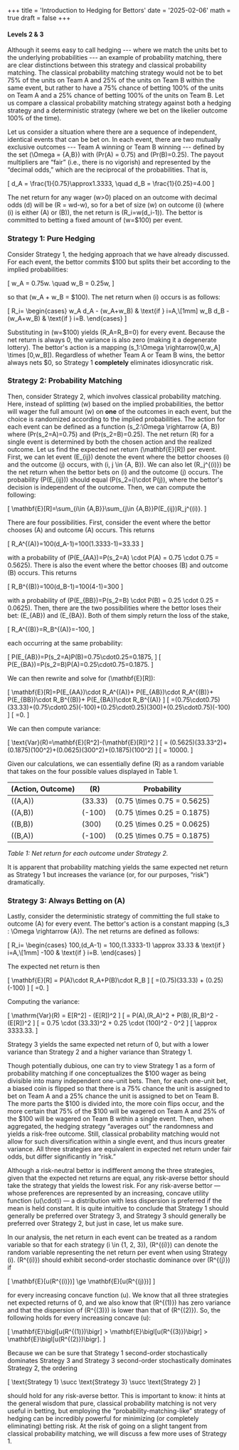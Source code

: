 +++
title = 'Introduction to Hedging for Bettors'
date = '2025-02-06'
math = true
draft = false
+++
#### Levels 2 & 3

Although it seems easy to call hedging --- where we match the units bet to the underlying probabilities --- an example of probability matching, there are clear distinctions between this strategy and classical probability matching. The classical probability matching strategy would not be to bet 75% of the units on Team A and 25% of the units on Team B within the same event, but rather to have a 75% chance of betting 100% of the units on Team A and a 25% chance of betting 100% of the units on Team B. Let us compare a classical probability matching strategy against both a hedging strategy and a deterministic strategy (where we bet on the likelier outcome 100% of the time).

Let us consider a situation where there are a sequence of independent, identical events that can be bet on. In each event, there are two mutually exclusive outcomes --- Team A winning or Team B winning --- defined by the set \(\Omega = \{A,B\}\) with \(Pr(A) = 0.75\) and \(Pr(B)=0.25\). The payout multipliers are “fair” (i.e., there is no vigorish) and represented by the “decimal odds,” which are the reciprocal of the probabilities. That is,

\[
d_A = \frac{1}{0.75}\approx1.3333, \quad d_B = \frac{1}{0.25}=4.00
\]

The net return for any wager \(w>0\) placed on an outcome with decimal odds \(d\) will be \(R = wd-w\), so for a bet of size \(w\) on outcome \(i\) (where \(i\) is either \(A\) or \(B\)), the net return is \(R_i=w(d_i-1)\). The bettor is committed to betting a fixed amount of \(w=\$100\) per event.

### Strategy 1: Pure Hedging

Consider Strategy 1, the hedging approach that we have already discussed. For each event, the bettor commits \$100 but splits their bet according to the implied probabilities:

\[
w_A = 0.75w. \quad w_B = 0.25w,
\]

so that \(w_A + w_B = \$100\). The net return when \(i\) occurs is as follows:

\[
R_i=
\begin{cases}
    w_A d_A - (w_A+w_B) & \text{if } i=A,\\[1mm]
    w_B d_B - (w_A+w_B) & \text{if } i=B.
\end{cases}
\]

Substituting in \(w=\$100\) yields \(R_A=R_B=0\) for every event. Because the net return is always 0, the variance is also zero (making it a degenerate lottery). The bettor's action is a mapping \(s_1:\Omega \rightarrow[0,w_A] \times [0,w_B]\). Regardless of whether Team A or Team B wins, the bettor always nets \$0, so Strategy 1 **completely** eliminates idiosyncratic risk.

### Strategy 2: Probability Matching

Then, consider Strategy 2, which involves classical probability matching. Here, instead of splitting \(w\) based on the implied probabilities, the bettor will wager the full amount \(w\) on **one** of the outcomes in each event, but the choice is randomized according to the implied probabilities. The action for each event can be defined as a function \(s_2:\Omega \rightarrow \{A, B\}\) where \(Pr(s_2=A)=0.75\) and \(Pr(s_2=B)=0.25\). The net return \(R\) for a single event is determined by both the chosen action and the realized outcome. Let us find the expected net return \(\mathbf{E}[R]\) per event. First, we can let event \(E_{ij}\) denote the event where the bettor chooses \(i\) and the outcome \(j\) occurs, with \(i, j \in \{A, B\}\). We can also let \(R_j^{(i)}\) be the net return when the bettor bets on \(i\) and the outcome \(j\) occurs. The probability \(P(E_{ij})\) should equal \(P(s_2=i)\cdot P(j)\), where the bettor's decision is independent of the outcome. Then, we can compute the following:

\[
\mathbf{E}[R]=\sum_{i\in \{A,B\}}\sum_{j\in \{A,B\}}P(E_{ij})R_j^{(i)}.
\]

There are four possibilities. First, consider the event where the bettor chooses \(A\) and outcome \(A\) occurs. This returns

\[
R_A^{(A)}=100(d_A-1)=100(1.3333-1)=33.33
\]

with a probability of \(P(E_{AA})=P(s_2=A) \cdot P(A) = 0.75 \cdot 0.75 = 0.5625\). There is also the event where the bettor chooses \(B\) and outcome \(B\) occurs. This returns

\[
R_B^{(B)}=100(d_B-1)=100(4-1)=300
\]

with a probability of \(P(E_{BB})=P(s_2=B) \cdot P(B) = 0.25 \cdot 0.25 = 0.0625\). Then, there are the two possibilities where the bettor loses their bet: \(E_{AB}\) and \(E_{BA}\). Both of them simply return the loss of the stake,

\[
R_A^{(B)}=R_B^{(A)}=-100,
\]

each occurring at the same probability:

\[
P(E_{AB})=P(s_2=A)P(B)=0.75\cdot0.25=0.1875,
\]
\[
P(E_{BA})=P(s_2=B)P(A)=0.25\cdot0.75=0.1875.
\]

We can then rewrite and solve for \(\mathbf{E}[R]\):

\[
\mathbf{E}[R]=P(E_{AA})\cdot R_A^{(A)}+
P(E_{AB})\cdot R_A^{(B)}+
P(E_{BB})\cdot R_B^{(B)}+
P(E_{BA})\cdot R_B^{(A)}
\]
\[
=(0.75\cdot0.75)(33.33)+(0.75\cdot0.25)(-100)+(0.25\cdot0.25)(300)+(0.25\cdot0.75)(-100)
\]
\[
=0.
\]

We can then compute variance:

\[
\text{Var}(R)=\mathbf{E}[R^2]-(\mathbf{E}[R])^2
\]
\[
= (0.5625)(33.33^2)+(0.1875)(100^2)+(0.0625)(300^2)+(0.1875)(100^2)
\]
\[
= 10000.
\]

Given our calculations, we can essentially define \(R\) as a random variable that takes on the four possible values displayed in Table 1.

| **(Action, Outcome)** | **\(R\)** | **Probability**                    |
|-----------------------|-----------|-------------------------------------|
| \((A,A)\)             | \(33.33\) | \(0.75 \times 0.75 = 0.5625\)         |
| \((A,B)\)             | \(-100\)  | \(0.75 \times 0.25 = 0.1875\)         |
| \((B,B)\)             | \(300\)   | \(0.25 \times 0.25 = 0.0625\)         |
| \((B,A)\)             | \(-100\)  | \(0.25 \times 0.75 = 0.1875\)         |

*Table 1: Net return for each outcome under Strategy 2.*

It is apparent that probability matching yields the same expected net return as Strategy 1 but increases the variance (or, for our purposes, “risk”) dramatically.

### Strategy 3: Always Betting on \(A\)

Lastly, consider the deterministic strategy of committing the full stake to outcome \(A\) for every event. The bettor's action is a constant mapping \(s_3 : \Omega \rightarrow \{A\}\). The net returns are defined as follows:

\[
R_i=
\begin{cases}
100\,(d_A-1) = 100\,(1.3333-1) \approx 33.33 & \text{if } i=A,\\[1mm]
-100 & \text{if } i=B.
\end{cases}
\]

The expected net return is then

\[
\mathbf{E}[R] = P(A)\cdot R_A+P(B)\cdot R_B
\]
\[
=(0.75)(33.33) + (0.25)(-100)
\]
\[
=0.
\]

Computing the variance:

\[
\mathrm{Var}(R) = E[R^2] - (E[R])^2
\]
\[
= P(A)\,(R_A)^2 + P(B)\,(R_B)^2 - (E[R])^2
\]
\[
= 0.75 \cdot (33.33)^2 + 0.25 \cdot (100)^2 - 0^2
\]
\[
\approx 3333.33.
\]

Strategy 3 yields the same expected net return of 0, but with a lower variance than Strategy 2 and a higher variance than Strategy 1.

Though potentially dubious, one can try to view Strategy 1 as a form of probability matching if one conceptualizes the \$100 wager as being divisible into many independent one-unit bets. Then, for each one-unit bet, a biased coin is flipped so that there is a 75% chance the unit is assigned to bet on Team A and a 25% chance the unit is assigned to bet on Team B. The more parts the \$100 is divided into, the more coin flips occur, and the more certain that 75% of the \$100 will be wagered on Team A and 25% of the \$100 will be wagered on Team B within a single event. Then, when aggregated, the hedging strategy “averages out” the randomness and yields a risk-free outcome. Still, classical probability matching would not allow for such diversification within a single event, and thus incurs greater variance. All three strategies are equivalent in expected net return under fair odds, but differ significantly in “risk.”

Although a risk-neutral bettor is indifferent among the three strategies, given that the expected net returns are equal, any risk-averse bettor should take the strategy that yields the lowest risk. For any risk-averse bettor — whose preferences are represented by an increasing, concave utility function \(u(\cdot)\) — a distribution with less dispersion is preferred if the mean is held constant. It is quite intuitive to conclude that Strategy 1 should generally be preferred over Strategy 3, and Strategy 3 should generally be preferred over Strategy 2, but just in case, let us make sure.

In our analysis, the net return in each event can be treated as a random variable so that for each strategy \(i \in \{1, 2, 3\}\), \(R^{(i)}\) can denote the random variable representing the net return per event when using Strategy \(i\). \(R^{(i)}\) should exhibit second-order stochastic dominance over \(R^{(j)}\) if

\[
\mathbf{E}[u(R^{(i)})] \ge \mathbf{E}[u(R^{(j)})]
\]

for every increasing concave function \(u\). We know that all three strategies net expected returns of 0, and we also know that \(R^{(1)}\) has zero variance and that the dispersion of \(R^{(3)}\) is lower than that of \(R^{(2)}\). So, the following holds for every increasing concave \(u\):

\[
\mathbf{E}\bigl[u(R^{(1)})\bigr] > \mathbf{E}\bigl[u(R^{(3)})\bigr] > \mathbf{E}\bigl[u(R^{(2)})\bigr].
\]

Because we can be sure that Strategy 1 second-order stochastically dominates Strategy 3 and Strategy 3 second-order stochastically dominates Strategy 2, the ordering

\[
\text{Strategy 1} \succ \text{Strategy 3} \succ \text{Strategy 2}
\]

should hold for any risk-averse bettor. This is important to know: it hints at the general wisdom that pure, classical probability matching is not very useful in betting, but employing the “probability-matching-like” strategy of hedging can be incredibly powerful for minimizing (or completely eliminating) betting risk. At the risk of going on a slight tangent from classical probability matching, we will discuss a few more uses of Strategy 1.
